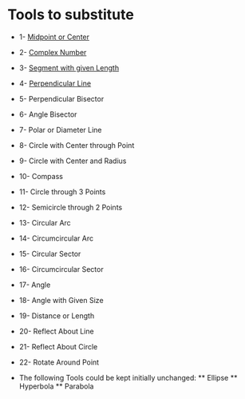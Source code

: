 # Tools to substitute
* 1-  [Midpoint or Center](https://github.com/probaxeoxebra/probaMinkoski/blob/master/Ferramentas/FerramentasMink/1_Midpoint_Center.md)
* 2-  [Complex Number](https://github.com/probaxeoxebra/probaMinkoski/blob/master/Ferramentas/FerramentasMink/2_ComplexNumber.md)
* 3-  [Segment with given Length](https://github.com/probaxeoxebra/probaMinkoski/blob/master/Ferramentas/FerramentasMink/3_Segment_GivenLength.md)
* 4-  [Perpendicular Line](https://github.com/probaxeoxebra/probaMinkoski/blob/master/Ferramentas/FerramentasMink/4_Perpendicular_Line.md)
* 5-  Perpendicular Bisector
* 6-  Angle Bisector
* 7-  Polar or Diameter Line
* 8-  Circle with Center through Point
* 9- Circle with Center and Radius
* 10- Compass
* 11- Circle through 3 Points
* 12- Semicircle through 2 Points
* 13- Circular Arc
* 14- Circumcircular Arc
* 15- Circular Sector
* 16- Circumcircular Sector
* 17- Angle
* 18- Angle with Given Size
* 19- Distance or Length
* 20- Reflect About Line
* 21- Reflect About Circle
* 22- Rotate Around Point

*  The following Tools could be kept initially unchanged: 
  **   Ellipse
  **   Hyperbola
  **   Parabola
